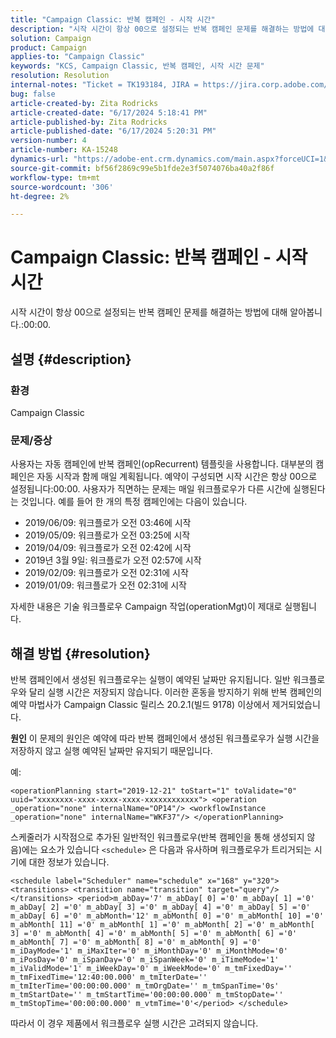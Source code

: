```yaml
---
title: "Campaign Classic: 반복 캠페인 - 시작 시간"
description: "시작 시간이 항상 00으로 설정되는 반복 캠페인 문제를 해결하는 방법에 대해 알아봅니다.:00:00."
solution: Campaign
product: Campaign
applies-to: "Campaign Classic"
keywords: "KCS, Campaign Classic, 반복 캠페인, 시작 시간 문제"
resolution: Resolution
internal-notes: "Ticket = TK193184, JIRA = https://jira.corp.adobe.com/browse/NEO-18567"
bug: false
article-created-by: Zita Rodricks
article-created-date: "6/17/2024 5:18:41 PM"
article-published-by: Zita Rodricks
article-published-date: "6/17/2024 5:20:31 PM"
version-number: 4
article-number: KA-15248
dynamics-url: "https://adobe-ent.crm.dynamics.com/main.aspx?forceUCI=1&pagetype=entityrecord&etn=knowledgearticle&id=15a2bf9f-cd2c-ef11-840a-002248084fbb"
source-git-commit: bf56f2869c99e5b1fde2e3f5074076ba40a2f86f
workflow-type: tm+mt
source-wordcount: '306'
ht-degree: 2%

---
```


# Campaign Classic: 반복 캠페인 - 시작 시간


시작 시간이 항상 00으로 설정되는 반복 캠페인 문제를 해결하는 방법에 대해 알아봅니다.:00:00.

## 설명 {#description}


### <b>환경</b>

Campaign Classic



### <b>문제/증상</b>

사용자는 자동 캠페인에 반복 캠페인(opRecurrent) 템플릿을 사용합니다. 대부분의 캠페인은 자동 시작과 함께 매일 계획됩니다. 예약이 구성되면 시작 시간은 항상 00으로 설정됩니다:00:00. 사용자가 직면하는 문제는 매일 워크플로우가 다른 시간에 실행된다는 것입니다.
예를 들어 한 개의 특정 캠페인에는 다음이 있습니다.

- 2019/06/09: 워크플로가 오전 03:46에 시작
- 2019/05/09: 워크플로가 오전 03:25에 시작
- 2019/04/09: 워크플로가 오전 02:42에 시작
- 2019년 3월 9일: 워크플로가 오전 02:57에 시작
- 2019/02/09: 워크플로가 오전 02:31에 시작
- 2019/01/09: 워크플로가 오전 02:31에 시작


자세한 내용은 기술 워크플로우 Campaign 작업(operationMgt)이 제대로 실행됩니다.


## 해결 방법 {#resolution}


반복 캠페인에서 생성된 워크플로우는 실행이 예약된 날짜만 유지됩니다. 일반 워크플로우와 달리 실행 시간은 저장되지 않습니다. 이러한 혼동을 방지하기 위해 반복 캠페인의 예약 마법사가 Campaign Classic 릴리스 20.2.1(빌드 9178) 이상에서 제거되었습니다.


<b>원인</b>
이 문제의 원인은 예약에 따라 반복 캠페인에서 생성된 워크플로우가 실행 시간을 저장하지 않고 실행 예약된 날짜만 유지되기 때문입니다.

예:


```
<operationPlanning start="2019-12-21" toStart="1" toValidate="0" uuid="xxxxxxxx-xxxx-xxxx-xxxx-xxxxxxxxxxxx"> <operation _operation="none" internalName="OP14"/> <workflowInstance _operation="none" internalName="WKF37"/> </operationPlanning>
```




스케줄러가 시작점으로 추가된 일반적인 워크플로우(반복 캠페인을 통해 생성되지 않음)에는 요소가 있습니다 `<schedule>` 은 다음과 유사하며 워크플로우가 트리거되는 시기에 대한 정보가 있습니다.


```
<schedule label="Scheduler" name="schedule" x="168" y="320"> <transitions> <transition name="transition" target="query"/> </transitions> <period>m_abDay='7' m_abDay[ 0] ='0' m_abDay[ 1] ='0' m_abDay[ 2] ='0' m_abDay[ 3] ='0' m_abDay[ 4] ='0' m_abDay[ 5] ='0' m_abDay[ 6] ='0' m_abMonth='12' m_abMonth[ 0] ='0' m_abMonth[ 10] ='0' m_abMonth[ 11] ='0' m_abMonth[ 1] ='0' m_abMonth[ 2] ='0' m_abMonth[ 3] ='0' m_abMonth[ 4] ='0' m_abMonth[ 5] ='0' m_abMonth[ 6] ='0' m_abMonth[ 7] ='0' m_abMonth[ 8] ='0' m_abMonth[ 9] ='0' m_iDayMode='1' m_iMaxIter='0' m_iMonthDay='0' m_iMonthMode='0' m_iPosDay='0' m_iSpanDay='0' m_iSpanWeek='0' m_iTimeMode='1' m_iValidMode='1' m_iWeekDay='0' m_iWeekMode='0' m_tmFixedDay='' m_tmFixedTime='12:40:00.000' m_tmIterDate='' m_tmIterTime='00:00:00.000' m_tmOrgDate='' m_tmSpanTime='0s' m_tmStartDate='' m_tmStartTime='00:00:00.000' m_tmStopDate='' m_tmStopTime='00:00:00.000' m_vtmTime='0'</period> </schedule>
```




따라서 이 경우 제품에서 워크플로우 실행 시간은 고려되지 않습니다.
